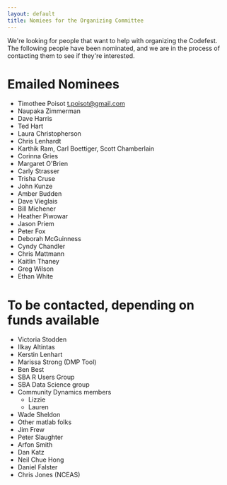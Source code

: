 ```yaml
---
layout: default
title: Nomiees for the Organizing Committee
---
```


We're looking for people that want to help with organizing the Codefest.  The following people have been nominated, and we are in the process of contacting them to see if they're interested.


# Emailed Nominees 

- Timothee Poisot <t.poisot@gmail.com>
- Naupaka Zimmerman
- Dave Harris
- Ted Hart
- Laura Christopherson
- Chris Lenhardt
- Karthik Ram, Carl Boettiger, Scott Chamberlain
- Corinna Gries
- Margaret O'Brien
- Carly Strasser
- Trisha Cruse
- John Kunze
- Amber Budden
- Dave Vieglais
- Bill Michener
- Heather Piwowar
- Jason Priem
- Peter Fox
- Deborah McGuinness
- Cyndy Chandler
- Chris Mattmann
- Kaitlin Thaney
- Greg Wilson
- Ethan White

# To be contacted, depending on funds available

- Victoria Stodden
- Ilkay Altintas
- Kerstin Lenhart
- Marissa Strong (DMP Tool)
- Ben Best
- SBA R Users Group
- SBA Data Science group
- Community Dynamics members
    - Lizzie
    - Lauren
- Wade Sheldon
- Other matlab folks
- Jim Frew
- Peter Slaughter
- Arfon Smith
- Dan Katz
- Neil Chue Hong
- Daniel Falster 
- Chris Jones (NCEAS)
